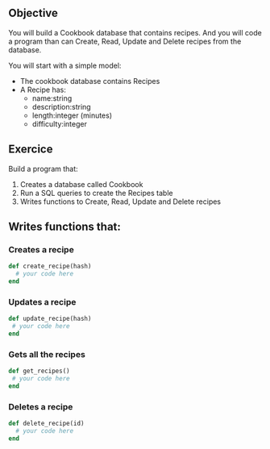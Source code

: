 ## Objective

You will build a Cookbook database that contains recipes. And you will code a program than can Create, Read, Update and Delete recipes from the database.

You will start with a simple model:

* The cookbook database contains Recipes
* A Recipe has:
	* name:string 
	* description:string 
	* length:integer (minutes) 
	* difficulty:integer 


## Exercice

Build a program that:

1. Creates a database called Cookbook
2. Run a SQL queries to create the Recipes table
3. Writes functions to Create, Read, Update and Delete recipes

## Writes functions that:

### Creates a recipe

````ruby
def create_recipe(hash)
  # your code here
end
````

### Updates a recipe

````ruby
def update_recipe(hash)
 # your code here
end
````

### Gets all the recipes

````ruby
def get_recipes()
 # your code here
end
````

### Deletes a recipe

````ruby
def delete_recipe(id)
  # your code here
end
````

 

